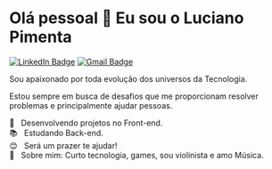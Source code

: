 # Olá pessoal 👋 Eu sou o Luciano Pimenta

[![LinkedIn Badge](https://img.shields.io/badge/-LinkedIn-363636?style=flat-square&logo=Linkedin&logoColor=00BFFF&link=https://www.linkedin.com/in/pimentajr/)](https://www.linkedin.com/in/pimentajr/) 
[![Gmail Badge](https://img.shields.io/badge/-Email-363636?style=flat-square&logo=Gmail&logoColor=FF6347&link=mailto:l.a.p.pimenta.j@gmail.com)](mailto:l.a.p.pimenta.j@gmail.com)

Sou apaixonado por toda evolução dos universos da Tecnologia.

Estou sempre em busca de desafios que me proporcionam resolver problemas e principalmente ajudar pessoas.

 :purple_heart: &nbsp; Desenvolvendo projetos no Front-end.
 <br/> :books: &nbsp; Estudando Back-end.
 <br/> :blush: &nbsp; Será um prazer te ajudar! 
 <br/> 💬  &nbsp; Sobre mim: Curto tecnologia, games, sou violinista e amo Música. 






